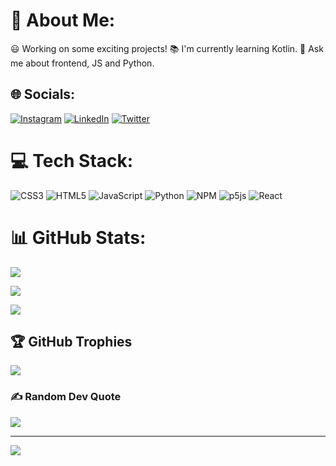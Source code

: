 # 💫 About Me:

😃 Working on some exciting projects!
📚 I'm currently learning Kotlin.
📲 Ask me about frontend, JS and Python.


## 🌐 Socials:

[![Instagram](https://img.shields.io/badge/Instagram-%23E4405F.svg?logo=Instagram&logoColor=white)](https://instagram.com/fbn776) [![LinkedIn](https://img.shields.io/badge/LinkedIn-%230077B5.svg?logo=linkedin&logoColor=white)](https://www.linkedin.com/in/febin-nelson/) [![Twitter](https://img.shields.io/badge/Twitter-%231DA1F2.svg?logo=Twitter&logoColor=white)](https://twitter.com/fbn776) 

# 💻 Tech Stack:

![CSS3](https://img.shields.io/badge/css3-%231572B6.svg?style=for-the-badge&logo=css3&logoColor=white) ![HTML5](https://img.shields.io/badge/html5-%23E34F26.svg?style=for-the-badge&logo=html5&logoColor=white) ![JavaScript](https://img.shields.io/badge/javascript-%23323330.svg?style=for-the-badge&logo=javascript&logoColor=%23F7DF1E) ![Python](https://img.shields.io/badge/python-3670A0?style=for-the-badge&logo=python&logoColor=ffdd54) ![NPM](https://img.shields.io/badge/NPM-%23000000.svg?style=for-the-badge&logo=npm&logoColor=white) ![p5js](https://img.shields.io/badge/p5.js-ED225D?style=for-the-badge&logo=p5.js&logoColor=FFFFFF) ![React](https://img.shields.io/badge/react-%2320232a.svg?style=for-the-badge&logo=react&logoColor=%2361DAFB)

# 📊 GitHub Stats:

![](https://github-readme-stats.vercel.app/api?username=fbn776&theme=dark&hide_border=false&include_all_commits=true&count_private=true)<br/>

![](https://github-readme-streak-stats.herokuapp.com/?user=fbn776&theme=dark&hide_border=false)<br/>

![](https://github-readme-stats.vercel.app/api/top-langs/?username=fbn776&theme=dark&hide_border=false&include_all_commits=true&count_private=true&layout=compact)

## 🏆 GitHub Trophies

![](https://github-profile-trophy.vercel.app/?username=fbn776&theme=onedark&no-frame=false&no-bg=true&margin-w=4)

### ✍️ Random Dev Quote

![](https://quotes-github-readme.vercel.app/api?type=horizontal&theme=tokyonight)

---

[![](https://visitcount.itsvg.in/api?id=fbn776&icon=0&color=3)](https://visitcount.itsvg.in)

<!-- Proudly created with GPRM ( https://gprm.itsvg.in ) -->

